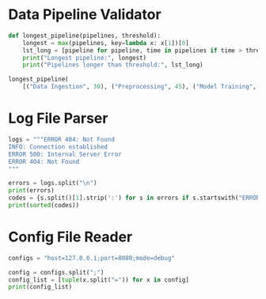 
# Data Pipeline Validator
```python
def longest_pipeline(pipelines, threshold):
    longest = max(pipelines, key=lambda x: x[1])[0]
    lst_long = [pipeline for pipeline, time in pipelines if time > threshold]
    print("Longest pipeline:", longest)
    print("Pipelines longer than threshold:", lst_long)

longest_pipeline(
    [("Data Ingestion", 30), ("Preprocessing", 45), ("Model Training", 120), ("Evaluation", 20)], 40)
```
# Log File Parser
```python
logs = """ERROR 404: Not Found
INFO: Connection established
ERROR 500: Internal Server Error
ERROR 404: Not Found
"""

errors = logs.split("\n")
print(errors)
codes = {s.split()[1].strip(':') for s in errors if s.startswith("ERROR")}
print(sorted(codes))
```

# Config File Reader
```python
configs = "host=127.0.0.1;port=8080;mode=debug"

config = configs.split(";")
config_list = [tuple(x.split("=")) for x in config]
print(config_list)
```

<!-- # Social Media Data Cleaner
```python
post = "Loving the new #Python course! #Coding #Python #Learning"

hashtags = set(word for word in post.split() if word.startswith("#"))
print(hashtags)
```

# Secret Code Decoder
```python
def decode_secret(message, shift):
    return "".join(chr(ord(char) - shift) if char.isalpha() else char for char in message)

print(decode_secret("Khoor#Zruog", 3))  # Decodes "Hello World"
```

# Inventory Tracker
```python
inventory = [
    ("Apples", 50),
    ("Oranges", 75),
    ("Bananas", 30)
]

highest = max(inventory, key=lambda x: x[1])[0]
print(highest)
```
# Survey Data Analyzer
```python
survey_data = "5,3,4,1,2"

maximum = max(survey_data.split(','), key=lambda x: x)
minimum = min(survey_data.split(','), key=lambda x: x)

print(f"Max Score: {maximum}, Min Score: {minimum}")
```
# Access Control Manager
```python
users = ["Alice", "Bob", "Charlie"]
roles = ("Admin", "Editor", "Viewer")

users_roles = {user: role for user, role in zip(users, roles)}
print(users_roles)
```
# Customer Support Ticket System
```python
def categorize_ticket(message):
    length = len(message)
    if length < 20:
        return "Category: Short"
    elif 20 <= length <= 50:
        return "Category: Medium"
    else:
        return "Category: Long"

message = "My account is locked, please help!"
print(categorize_ticket(message))
```
# Product Catalog Manager
```python
products = ["Laptop", "Smartphone", "Wireless Headphones"]

longest = max(products, key=lambda x: len(x))
print(longest)
```
# Sensor Data Analyzer
```python
sensor_readings = [12, 15, 14, 16, 20, 22, 21, 23, 25, 30, 28, 27]

avg = sum(sensor_readings[-10:]) / 10
print(int(avg))
```

# Transaction Reverser
```python
transactions = [100, -50, 200, -150, 50]

rev = transactions[::-1]
print(rev)
```

# Log Formatter
```python
logs = ["System Boot", "Network Connected", "User Login"]
timestamp = "2025-03-20"

log_entries = [f"{timestamp}: {log}" for log in logs]
print(log_entries)
```
# Pattern Generator
```python
symbol = "*"
count = 5

for i in range(count):  # output: '* * * * *'
    print(symbol + " ", end="")
```
# Customer Feedback Analyzer
```python
feedback = "The product is excellent, absolutely excellent!"

occ = feedback.count("excellent")
print(f"'excellent' count: {occ}")
```
# Sentence Index Finder
```python
log = "INFO: All systems go. ERROR: Failed to start service."

print(log.index("ERROR"))
```
# CSV Parser
```python
csv_data = "Alice,25,Engineer\nBob,30,Doctor\nCharlie,22,Artist"
csv = csv_data.split("\n")
data = [csv.split(",") for csv in csv]
print(data)
```
# Username Generator
```python
names = ["Alice Wonderland", "Bob Builder", "Charlie Chaplin"]
short = [name[0] + name.split()[1] for name in names]
print(short)
```
# Chat Log Analyzer
```python
chat_logs = [
    "Alice: Hi!",
    "Bob: Hello Alice",
    "Alice: How are you?",
    "Bob: I'm good, thanks!"
]

alice_messages = [msg for msg in chat_logs if msg.startswith("Alice:")]
print(alice_messages)
```
# Data Compressor
```python
import zlib

data = "This is a sample text that needs to be compressed"
compressed = zlib.compress(data.encode())
print(compressed)
decompressed = zlib.decompress(compressed).decode()
print(decompressed)
``` -->